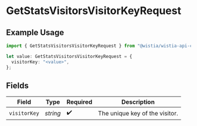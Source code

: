 # GetStatsVisitorsVisitorKeyRequest

## Example Usage

```typescript
import { GetStatsVisitorsVisitorKeyRequest } from "@wistia/wistia-api-client/models/operations";

let value: GetStatsVisitorsVisitorKeyRequest = {
  visitorKey: "<value>",
};
```

## Fields

| Field                          | Type                           | Required                       | Description                    |
| ------------------------------ | ------------------------------ | ------------------------------ | ------------------------------ |
| `visitorKey`                   | *string*                       | :heavy_check_mark:             | The unique key of the visitor. |